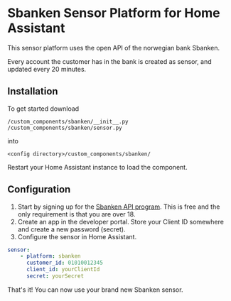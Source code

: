 # Sbanken Sensor Platform for Home Assistant

This sensor platform uses the open API of the norwegian bank Sbanken. 

Every account the customer has in the bank is created as sensor, and updated every 20 minutes.

## Installation

To get started download
```
/custom_components/sbanken/__init__.py
/custom_components/sbanken/sensor.py
```
into
```
<config directory>/custom_components/sbanken/
```

Restart your Home Assistant instance to load the component.

## Configuration

1. Start by signing up for the [Sbanken API program](https://sbanken.no/bruke/utviklerportalen/). This is free and the only requirement is that you are over 18.
2. Create an app in the developer portal. Store your Client ID somewhere and create a new password (secret).
3. Configure the sensor in Home Assistant.

```yaml
sensor:
    - platform: sbanken
      customer_id: 01010012345
      client_id: yourClientId
      secret: yourSecret
```

That's it! You can now use your brand new Sbanken sensor.

